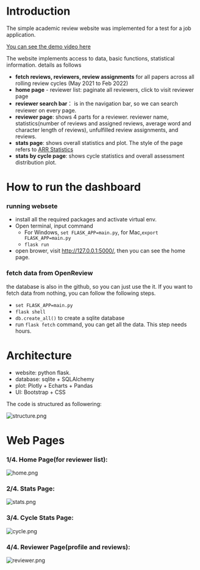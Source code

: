 # Introduction


The simple academic review website was implemented for a test for a job application.

[You can see the demo video here](https://youtu.be/ASGLjmLZUbY)

The website implements access to data, basic functions, statistical information. details as follows 

- **fetch reviews, reviewers, review assignments** for all papers across all rolling review cycles (May 2021 to Feb 2022)
- **home page** - reviewer list: paginate all reviewers, click to visit reviewer page
- **reviewer search bar**： is in the navigation bar, so we can search reviewer on every page.
- **reviewer page**: shows 4 parts for a reviewer. reviewer name, statistics(number of reviews and assigned reviews, average word and character length of reviews), unfulfilled review assignments, and reviews.
- **stats page**: shows overall statistics and plot. The style of the page refers to [ARR Statistics](http://stats.aclrollingreview.org/)
- **stats by cycle page**: shows cycle statistics and overall assessment distribution plot.

# How to run the dashboard

### running websete

- install all the required packages and activate virtual env.
- Open terminal, input command
   - For Windows, `set FLASK_APP=main.py`, for Mac,`export FLASK_APP=main.py`
   - `flask run`
- open brower, visit http://127.0.0.1:5000/, then you can see the home page.

### fetch data from OpenReview

the database is also in the github, so you can just use the it. If you want to fetch data from nothing, you can follow the following steps.

- `set FLASK_APP=main.py`
- `flask shell`
- `db.create_all()` to create a sqlite database
- run `flask fetch` command, you can get all the data. This step needs hours.


# Architecture

- website: python flask.
- database: sqlite + SQLAlchemy
- plot: Plotly + Echarts + Pandas
- UI: Bootstrap + CSS

The code is structured as followering:

![structure.png](https://upload-images.jianshu.io/upload_images/4613569-b1032b2d14b8169a.png?imageMogr2/auto-orient/strip%7CimageView2/2/w/1240)

# Web Pages

### 1/4. Home Page(for reviewer list):

![home.png](https://upload-images.jianshu.io/upload_images/4613569-8a80f83d30708a87.png?imageMogr2/auto-orient/strip%7CimageView2/2/w/1240)

### 2/4. Stats Page:
![stats.png](https://upload-images.jianshu.io/upload_images/4613569-0b927f2c8978c8a4.png?imageMogr2/auto-orient/strip%7CimageView2/2/w/1240)

### 3/4. Cycle Stats Page:
![cycle.png](https://upload-images.jianshu.io/upload_images/4613569-b13dc08c266a3a15.png?imageMogr2/auto-orient/strip%7CimageView2/2/w/1240)

### 4/4. Reviewer Page(profile and reviews):

![reviewer.png](https://upload-images.jianshu.io/upload_images/4613569-04cc9ea122534921.png?imageMogr2/auto-orient/strip%7CimageView2/2/w/1240)





